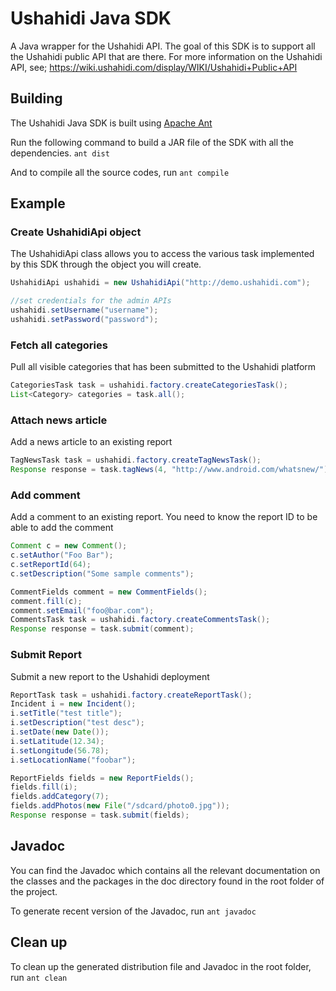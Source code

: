 # Ushahidi Java SDK #

A Java wrapper for the Ushahidi API. The goal of this SDK is to support all the Ushahidi public API that are there. 
For more information on the Ushahidi API, see; https://wiki.ushahidi.com/display/WIKI/Ushahidi+Public+API

## Building
The Ushahidi Java SDK is built using [Apache Ant]()

Run the following command to build a JAR file of the SDK with all the dependencies.
`ant dist` 

And to compile all the source codes, run
`ant compile`

## Example

### Create UshahidiApi object
The UshahidiApi class allows you to access the various task implemented by this SDK 
through the object you will create.

```java
UshahidiApi ushahidi = new UshahidiApi("http://demo.ushahidi.com");

//set credentials for the admin APIs
ushahidi.setUsername("username");
ushahidi.setPassword("password");
```

### Fetch all categories
Pull all visible categories that has been submitted to the Ushahidi platform

```java
CategoriesTask task = ushahidi.factory.createCategoriesTask();
List<Category> categories = task.all();
```

### Attach news article
Add a news article to an existing report

```java
TagNewsTask task = ushahidi.factory.createTagNewsTask();
Response response = task.tagNews(4, "http://www.android.com/whatsnew/");
```

### Add comment
Add a comment to an existing report. You need to know the report ID to be able 
to add the comment

```java
Comment c = new Comment();
c.setAuthor("Foo Bar");
c.setReportId(64);
c.setDescription("Some sample comments");

CommentFields comment = new CommentFields();
comment.fill(c);
comment.setEmail("foo@bar.com");
CommentsTask task = ushahidi.factory.createCommentsTask();
Response response = task.submit(comment);
```

### Submit Report
Submit a new report to the Ushahidi deployment

```java
ReportTask task = ushahidi.factory.createReportTask();
Incident i = new Incident();
i.setTitle("test title");
i.setDescription("test desc");
i.setDate(new Date());
i.setLatitude(12.34);
i.setLongitude(56.78);
i.setLocationName("foobar");

ReportFields fields = new ReportFields();
fields.fill(i);
fields.addCategory(7);
fields.addPhotos(new File("/sdcard/photo0.jpg"));
Response response = task.submit(fields);
```

## Javadoc 
You can find the Javadoc which contains all the relevant documentation on the classes 
and the packages in the doc directory found in the root folder of the project.

To generate recent version of the Javadoc, run 
`ant javadoc`

## Clean up
To clean up the generated distribution file and Javadoc in the root folder, run 
`ant clean`

